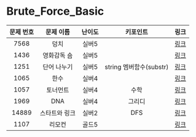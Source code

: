 # Brute_Force_Basic

|문제 번호|문제 이름|난이도|키포인트|링크|
|:---:|:---:|:---:|:---:|:---:|
|7568|덩치|실버5||[링크](https://github.com/Ian0121/baekjoon/blob/main/solution/Brute_Force_Basic/7568.cpp)|
|1436|영화감독 숌|실버5||[링크](https://github.com/Ian0121/baekjoon/blob/main/solution/Brute_Force_Basic/1436.cpp)|
|1251|단어 나누기|실버5|string 멤버함수(substr)|[링크](https://github.com/Ian0121/baekjoon/blob/main/solution/Brute_Force_Basic/1251.cpp)|
|1065|한수|실버4||[링크](https://github.com/Ian0121/baekjoon/blob/main/solution/Brute_Force_Basic/1065.cpp)|
|1057|토너먼트|실버4|수학|[링크](https://github.com/Ian0121/baekjoon/blob/main/solution/Brute_Force_Basic/1057.cpp)|
|1969|DNA|실버4|그리디|[링크](https://github.com/Ian0121/baekjoon/blob/main/solution/Brute_Force_Basic/1969.cpp)|
|14889|스타트와 링크|실버2|DFS|[링크](https://github.com/Ian0121/baekjoon/blob/main/solution/Brute_Force_Basic/14889.cpp)|
|1107|리모컨|골드5||[링크](https://github.com/Ian0121/baekjoon/blob/main/solution/Brute_Force_Basic/1107.cpp)|
